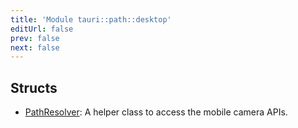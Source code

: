 ```yaml
---
title: 'Module tauri::path::desktop'
editUrl: false
prev: false
next: false
---
```




## Structs


- [PathResolver](/2/reference/rust/tauri/PathResolver): A helper class to access the mobile camera APIs.